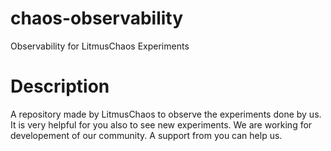 # chaos-observability
Observability for LitmusChaos Experiments 

# Description
A repository made by LitmusChaos to observe the experiments done by us. It is very helpful for you also to see new experiments. We are working for developement of our community.
A support from you can help us. 

